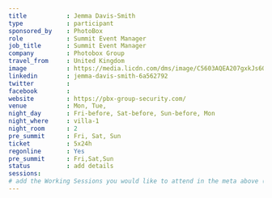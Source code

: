 ```yaml
---
title           : Jemma Davis-Smith
type            : participant
sponsored_by    : PhotoBox
role            : Summit Event Manager
job_title       : Summit Event Manager
company         : Photobox Group
travel_from     : United Kingdom
image           : https://media.licdn.com/dms/image/C5603AQEA207gxkJs6Q/profile-displayphoto-shrink_200_200/0?e=1531958400&v=beta&t=Peo2c_4x_lv2f-0TzWzFoUhXX9MXxU1IPB8-V556wLU
linkedin        : jemma-davis-smith-6a562792
twitter         :
facebook        :
website         : https://pbx-group-security.com/
venue           : Mon, Tue,
night_day       : Fri-before, Sat-before, Sun-before, Mon
night_where     : villa-1
night_room      : 2
pre_summit      : Fri, Sat, Sun
ticket          : 5x24h
regonline       : Yes
pre_summit      : Fri,Sat,Sun
status          : add details
sessions:
# add the Working Sessions you would like to attend in the meta above (use the session's title) e.g. sessions (one per line): -Security Playbooks Diagrams -Hackathon Daily Sessions
---
```


<!-- put more details about participant here -->
